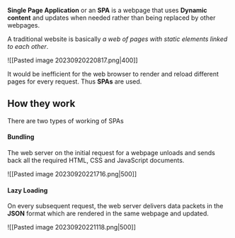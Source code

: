 **Single Page Application** or an **SPA** is a webpage that uses **Dynamic content** and updates when needed rather than being replaced by other webpages.

A traditional website is basically *a web of pages with static elements linked to each other*. 


![[Pasted image 20230920220817.png|400]]


It would be inefficient for the web browser to render and reload different pages for every request. Thus **SPAs** are used.

## How they work
There are two types of working of SPAs
#### Bundling
The web server on the initial request for a webpage unloads and sends back all the required HTML, CSS and JavaScript documents.



![[Pasted image 20230920221716.png|500]]


#### Lazy Loading
On every subsequent request, the web server delivers data packets in the **JSON** format which are rendered in the same webpage and updated.



![[Pasted image 20230920221118.png|500]]


